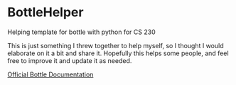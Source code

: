 # BottleHelper
Helping template for bottle with python for CS 230

This is just something I threw together to help myself, so I thought I would elaborate on it a bit and share it.
Hopefully this helps some people, and feel free to improve it and update it as needed.

[Official Bottle Documentation](https://bottlepy.org/docs/dev/)
